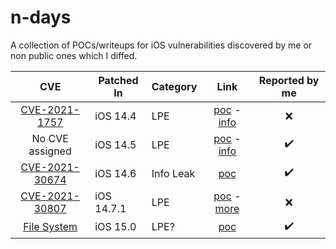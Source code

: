 # n-days

A collection of POCs/writeups for iOS vulnerabilities discovered by me or non public ones which I diffed.

|      CVE        |     Patched In | Category |     Link      |   Reported by me |
|:---------------:|--------------|-----|:---------------:|:-----------:|
| [CVE-2021-1757](https://support.apple.com/en-us/HT212146) | iOS 14.4 | LPE | [poc](https://github.com/b1n4r1b01/n-days/blob/main/CVE-2021-1757/CVE-2021-1757-PoC.c) - [info](https://github.com/b1n4r1b01/n-days/blob/main/CVE-2021-1757/CVE-2021-1757-Writeup.md) | :x:|
| No CVE assigned | iOS 14.5 | LPE | [poc](https://github.com/b1n4r1b01/n-days/blob/main/AppleH10CamIn-OOBw/AppleH10CamIn-OOBw-PoC.c) - [info](https://github.com/b1n4r1b01/n-days/blob/main/CVE-2021-1757/CVE-2021-1757-Writeup.md) | :heavy_check_mark: |
| [CVE-2021-30674](https://support.apple.com/en-us/HT212528)  | iOS 14.6   | Info Leak | [poc](https://github.com/b1n4r1b01/n-days/blob/main/CVE-2021-30674/CVE-2021-30674.c) | :heavy_check_mark: | 
| [CVE-2021-30807](https://support.apple.com/en-us/HT212623) | iOS 14.7.1 | LPE | [poc](https://github.com/b1n4r1b01/n-days/blob/main/CVE-2021-30807/CVE-2021-30807.c) - [more](http://web.archive.org/web/20211031080037/https://twitter.com/b1n4r1b01/status/1419734027565617165) | :x: |
| [File System](https://support.apple.com/en-us/HT212814) | iOS 15.0 | LPE? | [poc](https://github.com/b1n4r1b01/n-days/blob/main/lifs_poc.c) | :heavy_check_mark: |
